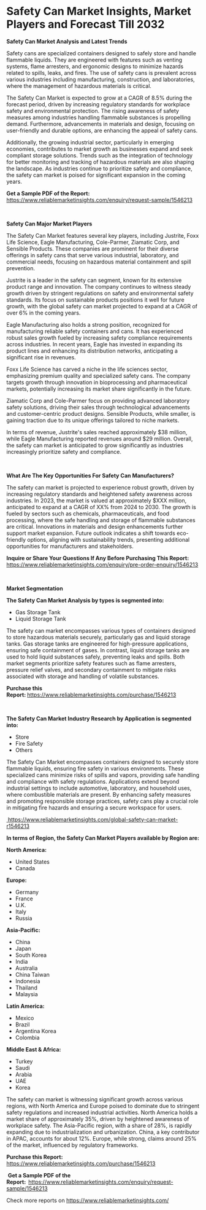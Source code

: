 <p><h1>Safety Can Market Insights, Market Players and Forecast Till 2032</h1></p><p><strong>Safety Can Market Analysis and Latest Trends</strong></p>
<p><p>Safety cans are specialized containers designed to safely store and handle flammable liquids. They are engineered with features such as venting systems, flame arresters, and ergonomic designs to minimize hazards related to spills, leaks, and fires. The use of safety cans is prevalent across various industries including manufacturing, construction, and laboratories, where the management of hazardous materials is critical.</p><p>The Safety Can Market is expected to grow at a CAGR of 8.5% during the forecast period, driven by increasing regulatory standards for workplace safety and environmental protection. The rising awareness of safety measures among industries handling flammable substances is propelling demand. Furthermore, advancements in materials and design, focusing on user-friendly and durable options, are enhancing the appeal of safety cans.</p><p>Additionally, the growing industrial sector, particularly in emerging economies, contributes to market growth as businesses expand and seek compliant storage solutions. Trends such as the integration of technology for better monitoring and tracking of hazardous materials are also shaping the landscape. As industries continue to prioritize safety and compliance, the safety can market is poised for significant expansion in the coming years.</p></p>
<p><strong>Get a Sample PDF of the Report:&nbsp;</strong> <a href="https://www.reliablemarketinsights.com/enquiry/request-sample/1546213?utm_campaign=2285&utm_medium=2&utm_source=Github&utm_content=ia&utm_term=17022025&utm_id=safety-can">https://www.reliablemarketinsights.com/enquiry/request-sample/1546213</a></p>
<p>&nbsp;</p>
<p><strong>Safety Can Major Market Players</strong></p>
<p><p>The Safety Can Market features several key players, including Justrite, Foxx Life Science, Eagle Manufacturing, Cole-Parmer, Ziamatic Corp, and Sensible Products. These companies are prominent for their diverse offerings in safety cans that serve various industrial, laboratory, and commercial needs, focusing on hazardous material containment and spill prevention.</p><p>Justrite is a leader in the safety can segment, known for its extensive product range and innovation. The company continues to witness steady growth driven by stringent regulations on safety and environmental safety standards. Its focus on sustainable products positions it well for future growth, with the global safety can market projected to expand at a CAGR of over 6% in the coming years.</p><p>Eagle Manufacturing also holds a strong position, recognized for manufacturing reliable safety containers and cans. It has experienced robust sales growth fueled by increasing safety compliance requirements across industries. In recent years, Eagle has invested in expanding its product lines and enhancing its distribution networks, anticipating a significant rise in revenues.</p><p>Foxx Life Science has carved a niche in the life sciences sector, emphasizing premium quality and specialized safety cans. The company targets growth through innovation in bioprocessing and pharmaceutical markets, potentially increasing its market share significantly in the future.</p><p>Ziamatic Corp and Cole-Parmer focus on providing advanced laboratory safety solutions, driving their sales through technological advancements and customer-centric product designs. Sensible Products, while smaller, is gaining traction due to its unique offerings tailored to niche markets.</p><p>In terms of revenue, Justrite's sales reached approximately $38 million, while Eagle Manufacturing reported revenues around $29 million. Overall, the safety can market is anticipated to grow significantly as industries increasingly prioritize safety and compliance.</p></p>
<p>&nbsp;</p>
<p><strong>What Are The Key Opportunities For Safety Can Manufacturers?</strong></p>
<p><p>The safety can market is projected to experience robust growth, driven by increasing regulatory standards and heightened safety awareness across industries. In 2023, the market is valued at approximately $XXX million, anticipated to expand at a CAGR of XX% from 2024 to 2030. The growth is fueled by sectors such as chemicals, pharmaceuticals, and food processing, where the safe handling and storage of flammable substances are critical. Innovations in materials and design enhancements further support market expansion. Future outlook indicates a shift towards eco-friendly options, aligning with sustainability trends, presenting additional opportunities for manufacturers and stakeholders.</p></p>
<p><strong>Inquire or Share Your Questions If Any Before Purchasing This Report:</strong> <a href="https://www.reliablemarketinsights.com/enquiry/pre-order-enquiry/1546213?utm_campaign=2285&utm_medium=2&utm_source=Github&utm_content=ia&utm_term=17022025&utm_id=safety-can">https://www.reliablemarketinsights.com/enquiry/pre-order-enquiry/1546213</a></p>
<p>&nbsp;</p>
<p><strong>Market Segmentation</strong></p>
<p><strong>The Safety Can Market Analysis by types is segmented into:</strong></p>
<p><ul><li>Gas Storage Tank</li><li>Liquid Storage Tank</li></ul></p>
<p><p>The safety can market encompasses various types of containers designed to store hazardous materials securely, particularly gas and liquid storage tanks. Gas storage tanks are engineered for high-pressure applications, ensuring safe containment of gases. In contrast, liquid storage tanks are used to hold liquid substances safely, preventing leaks and spills. Both market segments prioritize safety features such as flame arresters, pressure relief valves, and secondary containment to mitigate risks associated with storage and handling of volatile substances.</p></p>
<p><strong>Purchase this Report:&nbsp;</strong><a href="https://www.reliablemarketinsights.com/purchase/1546213?utm_campaign=2285&utm_medium=2&utm_source=Github&utm_content=ia&utm_term=17022025&utm_id=safety-can">https://www.reliablemarketinsights.com/purchase/1546213</a></p>
<p>&nbsp;</p>
<p><strong>The Safety Can Market Industry Research by Application is segmented into:</strong></p>
<p><ul><li>Store</li><li>Fire Safety</li><li>Others</li></ul></p>
<p><p>The Safety Can Market encompasses containers designed to securely store flammable liquids, ensuring fire safety in various environments. These specialized cans minimize risks of spills and vapors, providing safe handling and compliance with safety regulations. Applications extend beyond industrial settings to include automotive, laboratory, and household uses, where combustible materials are present. By enhancing safety measures and promoting responsible storage practices, safety cans play a crucial role in mitigating fire hazards and ensuring a secure workspace for users.</p></p>
<p><a href="https://www.reliablemarketinsights.com/global-safety-can-market-r1546213?utm_campaign=2285&utm_medium=2&utm_source=Github&utm_content=ia&utm_term=17022025&utm_id=safety-can">&nbsp;https://www.reliablemarketinsights.com/global-safety-can-market-r1546213</a></p>
<p><strong>In terms of Region, the Safety Can Market Players available by Region are:</strong></p>
<p>
    <p> <strong> North America: </strong>
        <ul>
            <li>United States</li>
            <li>Canada</li>
        </ul>
        </p> 
    <p> <strong> Europe: </strong>
        <ul>
            <li>Germany</li>
            <li>France</li>
            <li>U.K.</li>
            <li>Italy</li>
            <li>Russia</li>
        </ul>
        </p> 
    <p> <strong> Asia-Pacific: </strong>
        <ul>
            <li>China</li>
            <li>Japan</li>
            <li>South Korea</li>
            <li>India</li>
            <li>Australia</li>
            <li>China Taiwan</li>
            <li>Indonesia</li>
            <li>Thailand</li>
            <li>Malaysia</li>
        </ul>
        </p> 
    <p> <strong> Latin America: </strong>
        <ul>
            <li>Mexico</li>
            <li>Brazil</li>
            <li>Argentina Korea</li>
            <li>Colombia</li>
        </ul>
        </p> 
    <p> <strong> Middle East & Africa: </strong>
        <ul>
            <li>Turkey</li>
            <li>Saudi</li>
            <li>Arabia</li>
            <li>UAE</li>
            <li>Korea</li>
        </ul>
    </p>
    </p>
<p><p>The safety can market is witnessing significant growth across various regions, with North America and Europe poised to dominate due to stringent safety regulations and increased industrial activities. North America holds a market share of approximately 35%, driven by heightened awareness of workplace safety. The Asia-Pacific region, with a share of 28%, is rapidly expanding due to industrialization and urbanization. China, a key contributor in APAC, accounts for about 12%. Europe, while strong, claims around 25% of the market, influenced by regulatory frameworks.</p></p>
<p><strong>Purchase this Report: </strong><a href="https://www.reliablemarketinsights.com/purchase/1546213?utm_campaign=2285&utm_medium=2&utm_source=Github&utm_content=ia&utm_term=17022025&utm_id=safety-can">https://www.reliablemarketinsights.com/purchase/1546213</a></p>
<p>&nbsp;<strong>Get a Sample PDF of the Report:&nbsp;&nbsp;</strong><a href="https://www.reliablemarketinsights.com/enquiry/request-sample/1546213?utm_campaign=2285&utm_medium=2&utm_source=Github&utm_content=ia&utm_term=17022025&utm_id=safety-can">https://www.reliablemarketinsights.com/enquiry/request-sample/1546213</a></p>
<p><strong></strong></p>
<p>Check more reports on <a href="https://www.reliablemarketinsights.com/?utm_campaign=2285&utm_medium=2&utm_source=Github&utm_content=ia&utm_term=17022025&utm_id=safety-can">https://www.reliablemarketinsights.com/</a></p>